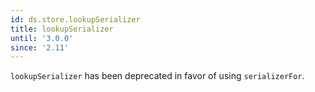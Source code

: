 ```yaml
---
id: ds.store.lookupSerializer
title: lookupSerializer
until: '3.0.0'
since: '2.11'
---
```


`lookupSerializer` has been deprecated in favor of using `serializerFor`.
